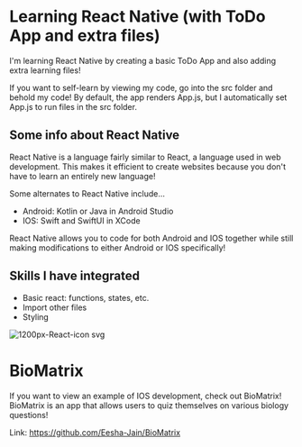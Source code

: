 # Learning React Native (with ToDo App and extra files)

I'm learning React Native by creating a basic ToDo App and also adding extra learning files!

If you want to self-learn by viewing my code, go into the src folder and behold my code! By default, the app renders App.js, but I automatically set App.js to run files in the src folder.

## Some info about React Native
React Native is a language fairly similar to React, a language used in web development. This makes it efficient to create websites because you don't have to learn an entirely new language!

Some alternates to React Native include...
* Android: Kotlin or Java in Android Studio
* IOS: Swift and SwiftUI in XCode

React Native allows you to code for both Android and IOS together while still making modifications to either Android or IOS specifically!

## Skills I have integrated
* Basic react: functions, states, etc.
* Import other files
* Styling

![1200px-React-icon svg](https://user-images.githubusercontent.com/68827992/122327664-1a5afa00-cee3-11eb-9af7-47eac15bf091.png)

# BioMatrix
If you want to view an example of IOS development, check out BioMatrix! BioMatrix is an app that allows users to quiz themselves on various biology questions!

Link: https://github.com/Eesha-Jain/BioMatrix
